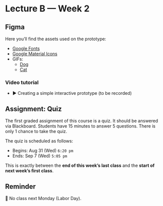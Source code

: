 # Lecture B — Week 2

## Figma

Here you’ll find the assets used on the prototype:
- [Google Fonts](https://fonts.google.com/)
- [Google Material Icons](https://fonts.google.com/icons)
- GIFs:
  - [Dog](../../../../media/dog.gif)
  - [Cat](../../../../media/cat.gif)

### Video tutorial
- ▶️ Creating a simple interactive prototype (to be recorded)

<!--
### Actual Pixels
- [▶️ iPhone screen under microscope](https://youtu.be/SZ7ar_vGMVE)
-->

## Assignment: Quiz

The first graded assignment of this course is a quiz.
It should be answered via Blackboard. Students have 15 minutes to answer 5 questions. There is only 1 chance to take the quiz.

The quiz is scheduled as follows:

- Begins: Aug 31 (Wed) `6:20 pm`
- Ends: Sep 7 (Wed) `5:05 pm`

This is exactly between the **end of this week’s last class** and the **start of next week’s first class**.

## Reminder

🚫 No class next Monday (Labor Day).